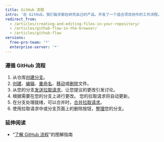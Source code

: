 ```yaml
---
title: GitHub 流程
intro: '在 GitHub，我们每天都在研究自己的产品，开发了一个适合项目协作的工作流程。 为了使其适用于不同规模或技术专长的团队，我们确保工作流程中的每个步骤都可以在基于 Web 的界面中完成。'
redirect_from:
  - /articles/creating-and-editing-files-in-your-repository/
  - /articles/github-flow-in-the-browser/
  - /articles/github-flow
versions:
  free-pro-team: '*'
  enterprise-server: '*'
---
```


### 遵循 GitHub 流程

1. 从仓库[创建分支](/articles/creating-and-deleting-branches-within-your-repository)。
2. [创建](/articles/creating-new-files)、[编辑](/articles/editing-files)、[重命名](/articles/renaming-a-file)、[移动](/articles/moving-a-file-to-a-new-location)或[删除](/articles/deleting-files)文件。
3. 从您的分支[发送拉取请求](/articles/creating-a-pull-request)，让您提议的更改引发讨论。
4. 根据需要在您的分支上进行更改。 您的拉取请求将自动更新。
5. 在分支处理就绪，可以合并时，[合并拉取请求](/articles/merging-a-pull-request)。
6. 使用拉取请求中或分支页面上的删除按钮，[整理](/articles/deleting-unused-branches)您的分支。

### 延伸阅读

- “[了解 GitHub 流程](https://guides.github.com/introduction/flow/)”的图解指南
